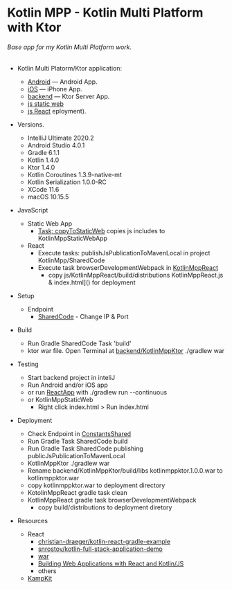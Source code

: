 # Kotlin MPP - Kotlin Multi Platform with Ktor

###### Base app for my Kotlin Multi Platform work.



* Kotlin Multi Platorm/Ktor application:
  * [Android](app) &mdash; Android App.
  * [iOS](native/KotlinMpp) &mdash; iPhone App.
  * [backend](backend/KotlinMppKtor) &mdash; Ktor Server App.
  * [js static web](js/KotlinMppStaticWeb)
  * [js React](js/KotlinMppReact)
eployment).

* Versions.
    * IntelliJ Ultimate 2020.2
    * Android Studio 4.0.1
    * Gradle 6.1.1
    * Kotlin 1.4.0
    * Ktor 1.4.0  
    * Kotlin Coroutines 1.3.9-native-mt
    * Kotlin Serialization 1.0.0-RC
    * XCode 11.6
    * macOS 10.15.5

* JavaScript 
    * Static Web App
        * [Task; copyToStaticWeb](SharedCode/build.gradle.kts) copies js includes to KotlinMppStaticWebApp
    * React
        * Execute tasks: publishJsPublicationToMavenLocal in project KotlinMpp/SharedCode
        * Execute task browserDevelopmentWebpack in [KotlinMppReact](js/KotlinMppReact)
            * copy js/KotlinMppReact/build/distributions
                    KotlinMppReact.js & index.html]() for deployment
            
* Setup
    * Endpoint
        * [SharedCode](SharedCode/src/commonMain/kotlin/ConstantsShared.kt) - Change IP & Port

* Build 
    * Run Gradle SharedCode Task 'build'
    * ktor war file. Open Terminal at [backend/KotlinMppKtor](backend/KotlinMppKtor) ./gradlew war

* Testing
    * Start backend project in inteliJ
    * Run Android and/or iOS app
    * or run [ReactApp](js/KotlinMppReact) with ./gradlew run --continuous
    * or KotlinMppStaticWeb
        * Right click index.html > Run index.html
    
* Deployment
    * Check Endpoint in [ConstantsShared](SharedCode/src/commonMain/kotlin/ConstantsShared.kt)
    * Run Gradle Task SharedCode build
    * Run Gradle Task SharedCode publishing publicJsPublicationToMavenLocal
    * KotlinMppKtor ./gradlew war
    * Rename backend/KotlinMppKtor/build/libs kotlinmppktor.1.0.0.war to kotlinmppktor.war
    * copy kotlinmppktor.war to deployment directory
    * KotolinMppReact gradle task clean
    * KotlinMppReact gradle task browserDevelopmentWebpack
        * copy build/distributions to deployment diretory
    
    

* Resources
    * React 
        * [christian-draeger/kotlin-react-gradle-example](https://github.com/christian-draeger/kotlin-react-gradle-example)
        * [snrostov/kotlin-full-stack-application-demo](https://github.com/snrostov/kotlin-full-stack-application-demo)
        * [war](https://ktor.io/servers/deploy/packing/war.html)
        * [Building Web Applications with React and Kotlin/JS](https://play.kotlinlang.org/hands-on/Building%20Web%20Applications%20with%20React%20and%20Kotlin%20JS/03_A_First_Static_Page)
        * others
    * [KampKit](https://github.com/touchlab/KaMPKit)